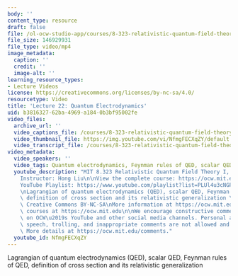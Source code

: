 ```yaml
---
body: ''
content_type: resource
draft: false
file: /ol-ocw-studio-app/courses/8-323-relativistic-quantum-field-theory-i-spring-2023/ocw_8323_lecture22_2023may01_360p_16_9.mp4
file_size: 146929931
file_type: video/mp4
image_metadata:
  caption: ''
  credit: ''
  image-alt: ''
learning_resource_types:
- Lecture Videos
license: https://creativecommons.org/licenses/by-nc-sa/4.0/
resourcetype: Video
title: 'Lecture 22: Quantum Electrodynamics'
uid: b3816327-62ba-4969-a184-0b3bf95002fe
video_files:
  archive_url: ''
  video_captions_file: /courses/8-323-relativistic-quantum-field-theory-i-spring-2023/1VA2jl7dLCT5r97M35kV1CRNhevmhXimh_transcript.webvtt
  video_thumbnail_file: https://img.youtube.com/vi/NfmgFECXqZY/default.jpg
  video_transcript_file: /courses/8-323-relativistic-quantum-field-theory-i-spring-2023/1VA2jl7dLCT5r97M35kV1CRNhevmhXimh_transcript.pdf
video_metadata:
  video_speakers: ''
  video_tags: Quantum electrodynamics, Feynman rules of QED, scalar QED
  youtube_description: "MIT 8.323 Relativistic Quantum Field Theory I, Spring 2023\n\
    Instructor: Hong Liu\n\nView the complete course: https://ocw.mit.edu/courses/8-323-relativistic-quantum-field-theory-i-spring-2023/\n\
    YouTube Playlist: https://www.youtube.com/playlist?list=PLUl4u3cNGP61AV6bhf4mB3tCyWQrI_uU5\n\
    \nLagrangian of quantum electrodynamics (QED), scalar QED, Feynman rules of QED,\
    \ definition of cross section and its relativistic generalization \n\nLicense:\
    \ Creative Commons BY-NC-SA\nMore information at https://ocw.mit.edu/terms\nMore\
    \ courses at https://ocw.mit.edu\n\nWe encourage constructive comments and discussion\
    \ on OCW\u2019s YouTube and other social media channels. Personal attacks, hate\
    \ speech, trolling, and inappropriate comments are not allowed and may be removed.\
    \ More details at https://ocw.mit.edu/comments."
  youtube_id: NfmgFECXqZY
---
```

Lagrangian of quantum electrodynamics (QED), scalar QED, Feynman rules of QED, definition of cross section and its relativistic generalization